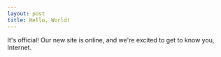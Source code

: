 ```yaml
---
layout: post
title: Hello, World!
---
```


It's official! Our new site is online, and we're excited to get to know you, Internet.
